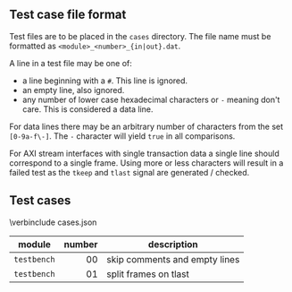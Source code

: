 ## Test case file format
Test files are to be placed in the `cases` directory.
The file name must be formatted as `<module>_<number>_{in|out}.dat`.

A line in a test file may be one of:
* a line beginning with a `#`. This line is ignored.
* an empty line, also ignored.
* any number of lower case hexadecimal characters or `-` meaning don't care. This is considered a data line.

For data lines there may be an arbitrary number of characters from the set `[0-9a-f\-]`.
The `-` character will yield `true` in all comparisons.

For AXI stream interfaces with single transaction data a single line should correspond to a single frame.
Using more or less characters will result in a failed test as the `tkeep` and `tlast` signal are generated / checked.

## Test cases

\verbinclude cases.json

| module      | number | description                                    |
| ----------- | -----: | ---------------------------------------------- |
| `testbench` |     00 | skip comments and empty lines                  |
| `testbench` |     01 | split frames on tlast                          |
